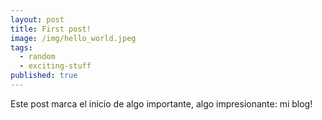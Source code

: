 ```yaml
---
layout: post
title: First post!
image: /img/hello_world.jpeg
tags:
  - random
  - exciting-stuff
published: true
---
```

Este post marca el inicio de algo importante, algo impresionante: mi blog!